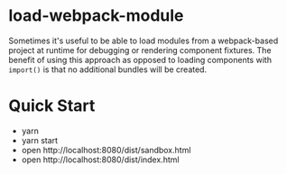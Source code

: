 # load-webpack-module

Sometimes it's useful to be able to load modules from a webpack-based project
at runtime for debugging or rendering component fixtures.  The benefit of using
this approach as opposed to loading components with `import()` is that no additional
bundles will be created.

# Quick Start

- yarn
- yarn start
- open http://localhost:8080/dist/sandbox.html
- open http://localhost:8080/dist/index.html

